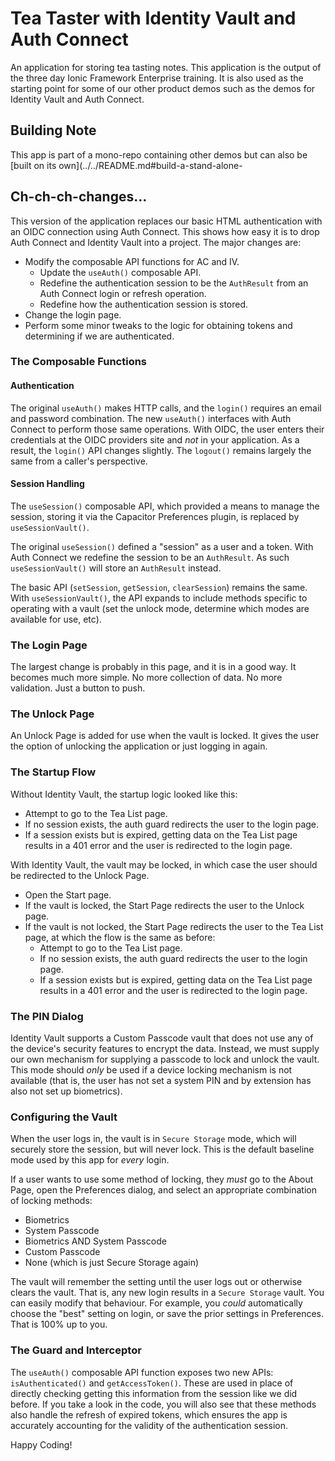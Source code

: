 # Tea Taster with Identity Vault and Auth Connect

An application for storing tea tasting notes. This application is the output of the three day Ionic Framework Enterprise training. It is also used as the starting point for some of our other product demos such as the demos for Identity Vault and Auth Connect.

## Building Note

This app is part of a mono-repo containing other demos but can also be [built on its own](../../README.md#build-a-stand-alone-

## Ch-ch-ch-changes...

This version of the application replaces our basic HTML authentication with an OIDC connection using Auth Connect. This shows how easy it is to drop Auth Connect and Identity Vault into a project. The major changes are:

- Modify the composable API functions for AC and IV.
  - Update the `useAuth()` composable API.
  - Redefine the authentication session to be the `AuthResult` from an Auth Connect login or refresh operation.
  - Redefine how the authentication session is stored.
- Change the login page.
- Perform some minor tweaks to the logic for obtaining tokens and determining if we are authenticated.

### The Composable Functions

#### Authentication

The original `useAuth()` makes HTTP calls, and the `login()` requires an email and password combination. The new `useAuth()` interfaces with Auth Connect to perform those same operations. With OIDC, the user enters their credentials at the OIDC providers site and _not_ in your application. As a result, the `login()` API changes slightly. The `logout()` remains largely the same from a caller's perspective.

#### Session Handling

The `useSession()` composable API, which provided a means to manage the session, storing it via the Capacitor Preferences plugin, is replaced by `useSessionVault()`.

The original `useSession()` defined a "session" as a user and a token. With Auth Connect we redefine the session to be an `AuthResult`. As such `useSessionVault()` will store an `AuthResult` instead.

The basic API (`setSession`, `getSession`, `clearSession`) remains the same. With `useSessionVault()`, the API expands to include methods specific to operating with a vault (set the unlock mode, determine which modes are available for use, etc).

### The Login Page

The largest change is probably in this page, and it is in a good way. It becomes much more simple. No more collection of data. No more validation. Just a button to push.

### The Unlock Page

An Unlock Page is added for use when the vault is locked. It gives the user the option of unlocking the application or just logging in again.

### The Startup Flow

Without Identity Vault, the startup logic looked like this:

- Attempt to go to the Tea List page.
- If no session exists, the auth guard redirects the user to the login page.
- If a session exists but is expired, getting data on the Tea List page results in a 401 error and the user is redirected to the login page.

With Identity Vault, the vault may be locked, in which case the user should be redirected to the Unlock Page.

- Open the Start page.
- If the vault is locked, the Start Page redirects the user to the Unlock page.
- If the vault is not locked, the Start Page redirects the user to the Tea List page, at which the flow is the same as before:
  - Attempt to go to the Tea List page.
  - If no session exists, the auth guard redirects the user to the login page.
  - If a session exists but is expired, getting data on the Tea List page results in a 401 error and the user is redirected to the login page.

### The PIN Dialog

Identity Vault supports a Custom Passcode vault that does not use any of the device's security features to encrypt the data. Instead, we must supply our own mechanism for supplying a passcode to lock and unlock the vault. This mode should _only_ be used if a device locking mechanism is not available (that is, the user has not set a system PIN and by extension has also not set up biometrics).

### Configuring the Vault

When the user logs in, the vault is in `Secure Storage` mode, which will securely store the session, but will never lock. This is the default baseline mode used by this app for _every_ login.

If a user wants to use some method of locking, they _must_ go to the About Page, open the Preferences dialog, and select an appropriate combination of locking methods:

- Biometrics
- System Passcode
- Biometrics AND System Passcode
- Custom Passcode
- None (which is just Secure Storage again)

The vault will remember the setting until the user logs out or otherwise clears the vault. That is, any new login results in a `Secure Storage` vault. You can easily modify that behaviour. For example, you _could_ automatically choose the "best" setting on login, or save the prior settings in Preferences. That is 100% up to you.

### The Guard and Interceptor

The `useAuth()` composable API function exposes two new APIs: `isAuthenticated()` and `getAccessToken()`. These are used in place of directly checking getting this information from the session like we did before. If you take a look in the code, you will also see that these methods also handle the refresh of expired tokens, which ensures the app is accurately accounting for the validity of the authentication session.

Happy Coding!
